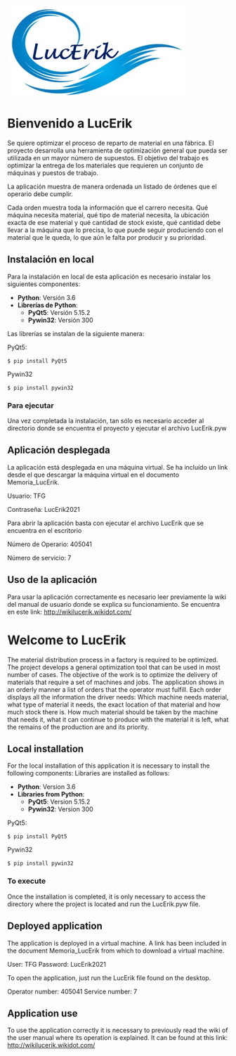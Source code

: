 ![Figura 0](imagenes/Logo.png)
# Bienvenido a LucErik
Se quiere optimizar el proceso de reparto de material en una fábrica. El proyecto desarrolla una herramienta de optimización general que pueda ser utilizada en un mayor número de supuestos. El objetivo del trabajo es optimizar la entrega de los materiales que requieren un conjunto de máquinas y puestos de trabajo.

La aplicación muestra de manera ordenada un listado de órdenes que el operario debe cumplir.

Cada orden muestra toda la información que el carrero necesita. Qué máquina necesita material, qué tipo de material necesita, la ubicación exacta de ese material y qué cantidad de stock existe, qué cantidad debe llevar a la máquina que lo precisa, lo que puede seguir produciendo con el material que le queda, lo que aún le falta por producir y su prioridad.

## Instalación en local
Para la instalación en local de esta aplicación es necesario instalar los siguientes componentes:
* **Python**: Versión 3.6
* **Librerías de Python**:
    * **PyQt5**: Versión 5.15.2
    * **Pywin32**: Versión 300
    
Las librerías se instalan de la siguiente manera:

PyQt5:
```
$ pip install PyQt5
```

Pywin32
```
$ pip install pywin32
```


### Para ejecutar
Una vez completada la instalación, tan sólo es necesario acceder al directorio donde se encuentra el proyecto y ejecutar el archivo LucErik.pyw


## Aplicación desplegada
La aplicación está desplegada en una máquina virtual. Se ha incluído un link desde el que descargar la máquina virtual en el documento Memoria_LucErik.

Usuario: TFG

Contraseña: LucErik2021


Para abrir la aplicación basta con ejecutar el archivo LucErik que se encuentra en el escritorio

Número de Operario: 405041

Número de servicio: 7


## Uso de la aplicación
Para usar la aplicación correctamente es necesario leer previamente la wiki del manual de usuario donde se explica su funcionamiento.
Se encuentra en este link: http://wikilucerik.wikidot.com/



# Welcome to LucErik
The material distribution process in a factory is required to be optimized. The project develops a general optimization tool that can be used in most number of cases. The objective of the work is to optimize the delivery of materials that require a set of machines and jobs.
The application shows in an orderly manner a list of orders that the operator must fulfill.
Each order displays all the information the driver needs: Which machine needs material, what type of material it needs, the exact location of that material and how much stock there is. How much material should be taken by the machine that needs it, what it can continue to produce with the material it is left, what the remains of the production are and its priority.


## Local installation
For the local installation of this application it is necessary to install the following components:
Libraries are installed as follows:

* **Python**: Version 3.6
* **Libraries from Python**:
    * **PyQt5**: Version 5.15.2
    * **Pywin32**: Version 300

PyQt5:
```
$ pip install PyQt5
```

Pywin32
```
$ pip install pywin32
```


### To execute
Once the installation is completed, it is only necessary to access the directory where the project is located and run the LucErik.pyw file.


## Deployed application
The application is deployed in a virtual machine. A link has been included in the document Memoria_LucErik from which to download a virtual machine. 

User: TFG
Password: LucErik2021

To open the application, just run the LucErik file found on the desktop.

Operator number: 405041
Service number: 7


## Application use
To use the application correctly it is necessary to previously read the wiki of the user manual where its operation is explained. It can be found at this link: http://wikilucerik.wikidot.com/

